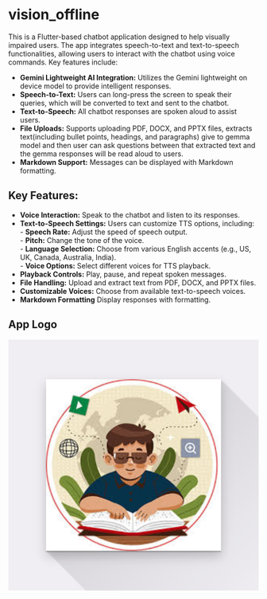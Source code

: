 # vision_offline
This is a Flutter-based chatbot application designed to help visually impaired users. The app integrates speech-to-text and text-to-speech functionalities, allowing users to interact with the chatbot using voice commands. Key features include:
 *  **Gemini Lightweight AI Integration:**  Utilizes the Gemini lightweight on device model to provide intelligent responses.<br>
 *  **Speech-to-Text:**   Users can long-press the screen to speak their queries, which will be converted to text and sent to the chatbot.<br>
 *  **Text-to-Speech:**    All chatbot responses are spoken aloud to assist users.<br> 
 *  **File Uploads:**     Supports uploading PDF, DOCX, and PPTX files, extracts text(including bullet points, headings, and paragraphs) give to gemma model and then user can ask questions between that extracted text and the gemma responses will be read aloud to users.<br>
 *  **Markdown Support:**  Messages can be displayed with Markdown formatting.<br>
## Key Features:

 *  **Voice Interaction:** Speak to the chatbot and listen to its responses.
 * **Text-to-Speech Settings:** Users can customize TTS options, including:<br>
       - **Speech Rate:** Adjust the speed of speech output.<br>
       - **Pitch:** Change the tone of the voice.<br>
       - **Language Selection:** Choose from various English accents (e.g., US, UK, Canada, Australia, India).<br>
       - **Voice Options:** Select different voices for TTS playback.<br>
 *  **Playback Controls:** Play, pause, and repeat spoken messages.<br>
 *  **File Handling:**  Upload and extract text from PDF, DOCX, and PPTX files.
 *  **Customizable Voices:** Choose from available text-to-speech voices.
 *  **Markdown Formatting**  Display responses with formatting.
## App Logo

![Project Logo](https://github.com/ZohaibAzizKhan/Assistive_ChatBot/blob/master/assets/Icons/Edu_vision.png)
